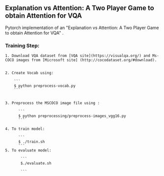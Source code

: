 ## Explanation vs Attention: A Two Player Game to obtain Attention for VQA

Pytorch implementation of an "Explanation vs Attention: A Two Player Game to obtain Attention for VQA" .

### Training Step:

    1. Download VQA dataset from [VQA site](https://visualqa.org/) and Ms-COCO images from [Microsoft site] (http://cocodataset.org/#download).

    
    2. Create Vocab using: 
    
        ```
        $ python preprocess-vocab.py
        ```


    3. Preprocess the MSCOCO image file using : 
    
          ```
          $ python preprocessing/preprocess-images_vgg16.py
          ```
    
    4. To train model:
    
          ```
          $ ./train.sh    
          ```
    5. To evaluate model:
    
           ```
           $./evaluate.sh    
           
           ```
